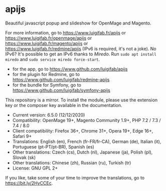 # apijs

Beautiful javascript popup and slideshow for OpenMage and Magento.

For more information, go to https://www.luigifab.fr/apijs or https://www.luigifab.fr/openmage/apijs or https://www.luigifab.fr/magento/apijs or https://www.luigifab.fr/redmine/apijs (IPv6 is required, it's not a joke). No IPv6? It's possible to get an IPv6 thanks to *Miredo*. Run `sudo apt install miredo` and `sudo service miredo force-start`.

- for the app, go to https://www.github.com/luigifab/apijs
- for the plugin for Redmine, go to https://www.github.com/luigifab/redmine-apijs
- for the bundle for Symfony, go to https://www.github.com/luigifab/symfony-apijs

This repository is a mirror. To install the module, please use the extension key or the composer key available in the documentation.

- Current version: 6.5.0 (12/12/2020)
- Compatibility: OpenMage 19+, Magento Community 1.9+, PHP 7.2 / 7.3 / 7.4 / 8.0
- Client compatibility: Firefox 36+, Chrome 31+, Opera 19+, Edge 16+, Safari 9+
- Translations: English (en), French (fr-FR/fr-CA), German (de), Italian (it), Portuguese (pt-PT/pt-BR), Spanish (es)
- Other translations: Czech (cs), Dutch (nl), Japanese (ja), Polish (pl), Slovak (sk)
- Other translations: Chinese (zh), Russian (ru), Turkish (tr)
- License: GNU GPL 2+

If you like, take some of your time to improve the translations, go to https://bit.ly/2HyCCEc.
